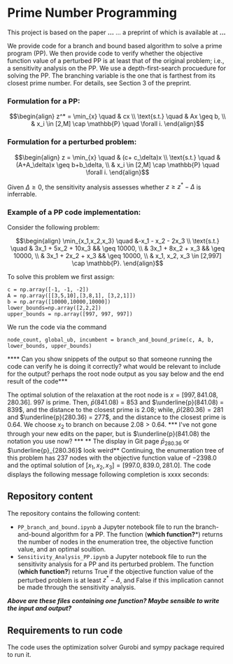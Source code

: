 # Prime Number Programming
This project is based on the paper **...** ... a preprint of which is available at **...**

We provide code for a branch and bound based algorithm to solve a prime program (PP). We then provide code to verify whether the objective function value of a perturbed PP is at least that of the original problem; i.e., a sensitivity analysis on the PP. We use a depth-first-search procuedure for solving the PP. The branching variable is the one that is farthest from its closest prime number. For details, see Section 3 of the preprint.

### Formulation for a PP:
```math
\begin{align}
  z^* = \min_{x} \quad & cx \\
  \text{s.t.} \quad & Ax \geq b, \\
  & x_i \in [2,M] \cap \mathbb{P} \quad \forall i.
\end{align}
```

### Formulation for a perturbed problem:
```math
\begin{align}
  z = \min_{x} \quad & (c+ c_\delta)x \\
  \text{s.t.} \quad & (A+A_\delta)x \geq b+b_\delta, \\
  & x_i \in [2,M] \cap \mathbb{P} \quad \forall i.
\end{align}
```
Given $\Delta \geq 0$, the sensitivity analysis assesses whether $z \geq z^* - \Delta$ is inferrable.

### Example of a PP code implementation:
Consider the following problem:
```math
\begin{align}
  \min_{x_1,x_2,x_3} \quad &-x_1 - x_2 - 2x_3 \\
  \text{s.t.} \quad & 3x_1 + 5x_2 + 10x_3 && \geq 10000, \\
  & 3x_1 + 8x_2 + x_3 && \geq 10000, \\
  & 3x_1 + 2x_2 + x_3 && \geq 10000, \\
  & x_1, x_2, x_3 \in [2,997] \cap \mathbb{P}.
\end{align}
```

To solve this problem we first assign:
```
c = np.array([-1, -1, -2])
A = np.array([[3,5,10],[3,8,1], [3,2,1]])
b = np.array([10000,10000,10000])
lower_bounds=np.array([2,2,2])
upper_bounds = np.array([997, 997, 997])

```
We run the code via the command
```
node_count, global_ub, incumbent = branch_and_bound_prime(c, A, b, lower_bounds, upper_bounds)
```
**** Can you show snippets of the output so that someone running the code can verify he is doing it correctly? what would be relevant to include for the output? perhaps the root node output as you say below and the end result of the code***

The optimal solution of the relaxation at the root node is $x = [997, 841.08, 280.36]$. 997 is prime. Then, $\bar{p}(841.08) = 853$ and $\underline{p}(841.08) = 839$, and the distance to the closest prime is 2.08; while, $\bar{p}(280.36) = 281$ and $\underline{p}(280.36) = 277$, and the distance to the closest prime is $0.64$. We choose $x_2$ to branch on because $2.08 > 0.64$. *** I've not gone through your new edits on the paper, but is $\underline{p}(841.08) the notation you use now? *** ** The display in Git page $\bar{p}_{280.36}$ or $\underline{p}_{280.36}$ look weird**  Continuing, the enumeration tree of this problem has $237$ nodes with the objective function value of $-2398.0$ and the optimal solution of $[x_1, x_2, x_3]=[997.0, 839.0, 281.0]$. The code displays the following message following completion is xxxx seconds:



## Repository content
The repository contains the following content:
- `PP_branch_and_bound.ipynb` a Jupyter notebook file to run the branch-and-bound algorithm for a PP. The function (**which function?***) returns the number of nodes in the enumeration tree, the objective function value, and an optimal soultion.
- `Sensitivity_Analysis_PP.ipynb` a Jupyter notebook file to run the sensitivity analysis for a PP and its perturbed problem. The function (**which function?**) returns True if the objective function value of the perturbed problem is at least $z^* - \Delta$, and False if this implication cannot be made through the sensitivity analysis.

***Above are these files containing one function? Maybe sensible to write the input and output?***

## Requirements to run code
The code uses the optimization solver Gurobi and sympy package required to run it.  
